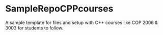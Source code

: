# SampleRepoCPPcourses
A sample template for files and setup with C++ courses like COP 2006 &amp; 3003 for students to follow.
